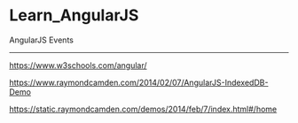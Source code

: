 # Learn_AngularJS
AngularJS Events




---

https://www.w3schools.com/angular/

https://www.raymondcamden.com/2014/02/07/AngularJS-IndexedDB-Demo

https://static.raymondcamden.com/demos/2014/feb/7/index.html#/home

